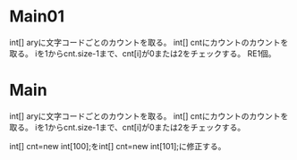 # Main01
int[] aryに文字コードごとのカウントを取る。
int[] cntにカウントのカウントを取る。
iを1からcnt.size-1まで、cnt\[i\]が0または2をチェックする。
RE1個。

# Main
int[] aryに文字コードごとのカウントを取る。
int[] cntにカウントのカウントを取る。
iを1からcnt.size-1まで、cnt\[i\]が0または2をチェックする。

int[] cnt=new int[100];をint[] cnt=new int[101];に修正する。
